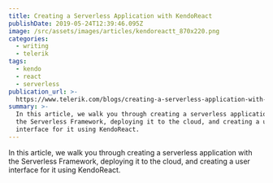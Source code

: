 ```yaml
---
title: Creating a Serverless Application with KendoReact
publishDate: 2019-05-24T12:39:46.095Z
image: /src/assets/images/articles/kendoreactt_870x220.png
categories:
  - writing
  - telerik
tags:
  - kendo
  - react
  - serverless
publication_url: >-
  https://www.telerik.com/blogs/creating-a-serverless-application-with-kendoreact
summary: >-
  In this article, we walk you through creating a serverless application with
  the Serverless Framework, deploying it to the cloud, and creating a user
  interface for it using KendoReact.
---
```

In this article, we walk you through creating a serverless application with the Serverless Framework, deploying it to the cloud, and creating a user interface for it using KendoReact.
